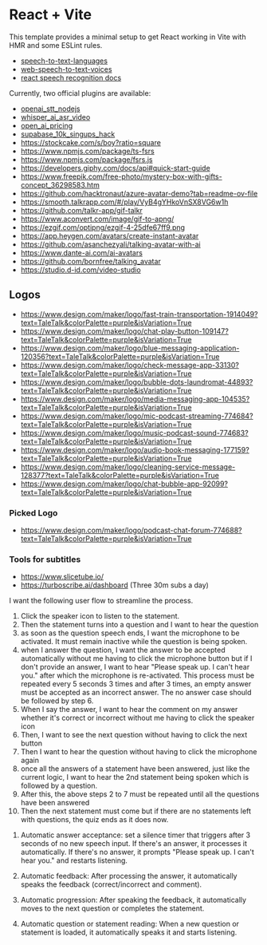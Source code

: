 # React + Vite

This template provides a minimal setup to get React working in Vite with HMR and some ESLint rules.

- [speech-to-text-languages](https://cloud.google.com/speech-to-text/docs/speech-to-text-supported-languages)
- [web-speech-to-text-voices](https://github.com/HadrienGardeur/web-speech-recommended-voices?tab=readme-ov-file)
- [react speech recognition docs](https://github.com/JamesBrill/react-speech-recognition/blob/HEAD/docs/API.md)

Currently, two official plugins are available:

- [openai_stt_nodejs](https://platform.openai.com/docs/guides/speech-to-text/quickstart?lang=node)
- [whisper_ai_asr_video](https://www.youtube.com/watch?v=_spinzpEeFM)
- [open_ai_pricing](https://openai.com/api/pricing/)
- [supabase_10k_singups_hack](https://www.youtube.com/watch?v=5T0SpSvptQ0)
- https://stockcake.com/s/boy?ratio=square
- https://www.npmjs.com/package/ts-fsrs
- https://www.npmjs.com/package/fsrs.js
- https://developers.giphy.com/docs/api#quick-start-guide
- https://www.freepik.com/free-photo/mystery-box-with-gifts-concept_36298583.htm
- https://github.com/hacktronaut/azure-avatar-demo?tab=readme-ov-file
- https://smooth.talkrapp.com/#/play/VyB4gYHkoVnSX8VG6w1h
- https://github.com/talkr-app/gif-talkr
- https://www.aconvert.com/image/gif-to-apng/
- https://ezgif.com/optipng/ezgif-4-25dfe67ff9.png
- https://app.heygen.com/avatars/create-instant-avatar
- https://github.com/asanchezyali/talking-avatar-with-ai
- https://www.dante-ai.com/ai-avatars
- https://github.com/bornfree/talking_avatar
- https://studio.d-id.com/video-studio

## Logos
- https://www.design.com/maker/logo/fast-train-transportation-1914049?text=TaleTalk&colorPalette=purple&isVariation=True
- https://www.design.com/maker/logo/chat-play-button-109147?text=TaleTalk&colorPalette=purple&isVariation=True
- https://www.design.com/maker/logo/blue-messaging-application-120356?text=TaleTalk&colorPalette=purple&isVariation=True
- https://www.design.com/maker/logo/check-message-app-33130?text=TaleTalk&colorPalette=purple&isVariation=True
- https://www.design.com/maker/logo/bubble-dots-laundromat-44893?text=TaleTalk&colorPalette=purple&isVariation=True
- https://www.design.com/maker/logo/media-messaging-app-104535?text=TaleTalk&colorPalette=purple&isVariation=True
- https://www.design.com/maker/logo/mic-podcast-streaming-774684?text=TaleTalk&colorPalette=purple&isVariation=True
- https://www.design.com/maker/logo/music-podcast-sound-774683?text=TaleTalk&colorPalette=purple&isVariation=True
- https://www.design.com/maker/logo/audio-book-messaging-177159?text=TaleTalk&colorPalette=purple&isVariation=True
- https://www.design.com/maker/logo/cleaning-service-message-128377?text=TaleTalk&colorPalette=purple&isVariation=True
- https://www.design.com/maker/logo/chat-bubble-app-92099?text=TaleTalk&colorPalette=purple&isVariation=True

### Picked Logo
- https://www.design.com/maker/logo/podcast-chat-forum-774688?text=TaleTalk&colorPalette=purple&isVariation=True

### Tools for subtitles
- https://www.slicetube.io/
- https://turboscribe.ai/dashboard (Three 30m subs a day)


I want the following user flow to streamline the process.
1. Click the speaker icon to listen to the statement.
2. Then the statement turns into a question and I want to hear the question
3. as soon as the question speech ends, I want the microphone to be activated. It must remain inactive while the question is being spoken.
4. when I answer the question, I want the answer to be accepted automatically without me having to click the microphone button but if I don't provide an answer, I want to hear "Please speak up. I can't hear you." after which the microphone is re-activated. This process must be repeated every 5 seconds 3 times and after 3 times, an empty answer must be accepted as an incorrect answer. The no answer case should be followed by step 6. 
5. When I say the answer, I want to hear the comment on my answer whether it's correct or incorrect without me having to click the speaker icon
6. Then, I want to see the next question without having to click the next button
7. Then I want to hear the question without having to click the microphone again
8. once all the answers of a statement have been answered, just like the current logic, I want to hear the 2nd statement being spoken which is followed by a question. 
9. After this, the above steps 2 to 7 must be repeated until all the questions have been answered
10. Then the next statement must come but if there are no statements left with questions, the quiz ends as it does now.



1) Automatic answer acceptance:
set a silence timer that triggers after 3 seconds of no new speech input.
If there's an answer, it processes it automatically.
If there's no answer, it prompts "Please speak up. I can't hear you." and restarts listening.


2) Automatic feedback:
After processing the answer, it automatically speaks the feedback (correct/incorrect and comment).


3) Automatic progression:
After speaking the feedback, it automatically moves to the next question or completes the statement.


4) Automatic question or statement reading:
When a new question or statement is loaded, it automatically speaks it and starts listening.